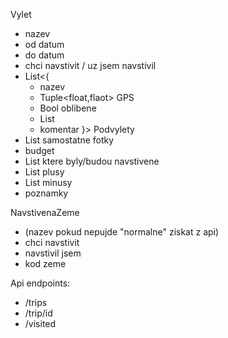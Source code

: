 Vylet
 - nazev
 - od datum
 - do datum
 - chci navstivit / uz jsem navstivil
 - List<{
   - nazev
   - Tuple<float,flaot> GPS
   - Bool oblibene
   - List<Photo>
   - komentar
  }> Podvylety
 - List<Photo> samostatne fotky
 - budget
 - List<Stat> ktere byly/budou navstivene
 - List<str> plusy
 - List<str> minusy
 - poznamky

NavstivenaZeme
 - (nazev pokud nepujde "normalne" ziskat z api)
 - chci navstivit
 - navstivil jsem
 - kod zeme


Api endpoints:
- /trips
- /trip/id
- /visited